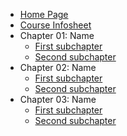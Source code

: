 * [Home Page](README.md)
* [Course Infosheet](course-infosheet.md) 
* Chapter 01: Name
  * [First subchapter](ch01/first-subchapter.md)
  * [Second subchapter](ch01/second-subchapter.md)
* Chapter 02: Name
  * [First subchapter](ch02/first-subchapter.md)
  * [Second subchapter](ch02/second-subchapter.md)
* Chapter 03: Name
  * [First subchapter](ch03/first-subchapter.md)
  * [Second subchapter](ch03/second-subchapter.md)
